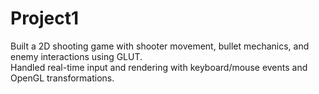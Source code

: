 # Project1
 Built a 2D shooting game with shooter movement, bullet mechanics, and enemy interactions using GLUT.
 <br>
 Handled real-time input and rendering with keyboard/mouse events and OpenGL transformations.
